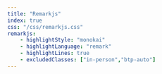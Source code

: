 ```yaml
---
title: "Remarkjs"
index: true
css: "/css/remarkjs.css"
remarkjs:
    - highlightStyle: "monokai"
    - highlightLanguage: "remark"
    - highlightLines: true
    - excludedClasses: ["in-person","btp-auto"]
---
```

